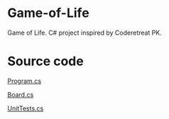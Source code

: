 Game-of-Life
============

Game of Life. C# project inspired by Coderetreat PK.


# Source code

[Program.cs](https://github.com/ArturT/Game-of-Life/blob/master/GameOfLife/GameOfLife/Program.cs)

[Board.cs](https://github.com/ArturT/Game-of-Life/blob/master/GameOfLife/GameOfLife/Board.cs)

[UnitTests.cs](https://github.com/ArturT/Game-of-Life/blob/master/GameOfLife/TestGameOfLife/UnitTests.cs)
